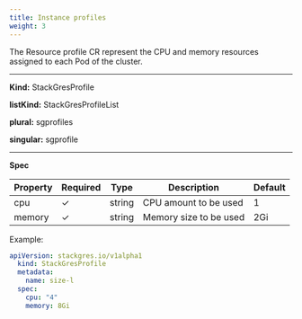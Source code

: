 ```yaml
---
title: Instance profiles
weight: 3
---
```


The Resource profile CR represent the CPU and memory resources assigned to each Pod of the cluster.

___
**Kind:** StackGresProfile

**listKind:** StackGresProfileList

**plural:** sgprofiles

**singular:** sgprofile
___

**Spec**

| Property | Required | Type | Description | Default |
|-----------|------|------|-------------|------|
| cpu | ✓ | string  | CPU amount to be used  | 1 |
| memory | ✓ | string  | Memory size to be used  | 2Gi |

Example:

```yaml
apiVersion: stackgres.io/v1alpha1
  kind: StackGresProfile
  metadata:
    name: size-l
  spec:
    cpu: "4"
    memory: 8Gi
```
